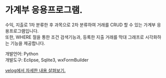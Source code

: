 # 가계부 응용프로그램.
수익, 지출로 1차 분류한 후 과목으로 2차 분류하여 거래를 CRUD 할 수 있는 가계부 응용프로그램입니다.
<br/>
또한, WHERE 절을 통한 조건 검색기능과, 등록한 지출 거래를 막대 그래프로 시각화하는 기능을 제공합니다.

개발언어: Python
<br/>
개발도구: Eclipse, Sqlite3, wxFormBuilder


<a href="https://velog.io/@hangy3olchoi/Python-%EA%B0%80%EA%B3%84%EB%B6%80-%EC%9D%91%EC%9A%A9%ED%94%84%EB%A1%9C%EA%B7%B8%EB%9E%A8" target="blank">
  velog에서 자세한 내용 살펴보기.
</a>
